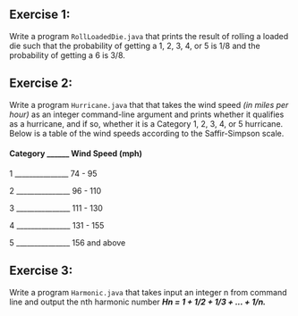 ## Exercise 1:
Write a program `RollLoadedDie.java` that prints the result of rolling a loaded die such that the probability of getting a 1, 2, 3, 4, or 5 is 1/8 and the probability of getting a 6 is 3/8.

## Exercise 2:
Write a program `Hurricane.java` that that takes the wind speed _(in miles per hour)_ as an integer command-line argument and prints whether it qualifies as a hurricane, and if so, whether it is a Category 1, 2, 3, 4, or 5 hurricane. Below is a table of the wind speeds according to the Saffir-Simpson scale.

#### Category ______ Wind Speed (mph)
1	     _______________   74 - 95

2      _______________	 96 - 110

3      _______________ 	 111 - 130

4	     _______________   131 - 155

5	     _______________   156 and above

## Exercise 3:
Write a program `Harmonic.java` that takes input an integer n from command line and output the nth harmonic number _**Hn = 1 + 1/2 + 1/3 + ... + 1/n.**_
